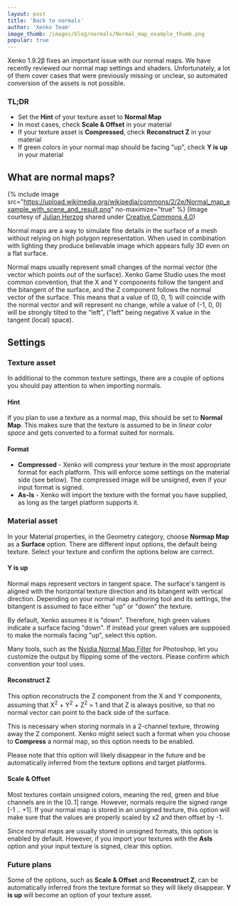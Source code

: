 ```yaml
---
layout: post
title: 'Back to normals'
author: 'Xenko Team'
image_thumb: /images/blog/normals/Normal_map_example_thumb.png
popular: true
---
```


Xenko 1.9.2β fixes an important issue with our normal maps. We have recently reviewed our normal map settings and shaders. Unfortunately, a lot of them cover cases that were previously missing or unclear, so automated conversion of the assets is not possible.

<!--more-->

### TL;DR

- Set the **Hint** of your texture asset to **Normal Map**
- In most cases, check **Scale & Offset** in your material
- If your texture asset is **Compressed**, check **Reconstruct Z** in your material
- If green colors in your normal map should be facing "up", check **Y is up** in your material

## What are normal maps?

{% include image src="https://upload.wikimedia.org/wikipedia/commons/2/2e/Normal_map_example_with_scene_and_result.png" no-maximize="true" %}
(Image courtesy of [Julian Herzog](https://julianherzog.com/) shared under [Creative Commons 4.0](https://creativecommons.org/licenses/by/4.0/deed.en))

Normal maps are a way to simulate fine details in the surface of a mesh without relying on high polygon representation. When used in combination with lighting they produce believable image which appears fully 3D even on a flat surface.

Normal maps usually represent small changes of the normal vector (the vector which points *out* of the surface). Xenko Game Studio uses the most common convention, that the X and Y components follow the tangent and the bitangent of the surface, and the Z component follows the normal vector of the surface. This means that a value of (0, 0, 1) will coincide with the normal vector and will represent no change, while a value of (-1, 0, 0) will be strongly tilted to the "left", ("left" being negative X value in the tangent (local) space). 

## Settings

### Texture asset

In additional to the common texture settings, there are a couple of options you should pay attention to when importing normals.

#### Hint

If you plan to use a texture as a normal map, this should be set to **Normal Map**. This makes sure that the texture is assumed to be in *linear color space* and gets converted to a format suited for normals.

#### Format

- **Compressed** - Xenko will compress your texture in the most appropriate format for each platform. This will enforce some settings on the material side (see below). The compressed image will be unsigned, even if your input format is signed.
- **As-Is** - Xenko will import the texture with the format you have supplied, as long as the target platform supports it.

### Material asset

In your Material properties, in the Geometry category, choose **Normap Map** as a **Surface** option. There are different input options, the default being texture. Select your texture and confirm the options below are correct.

#### Y is up

Normal maps represent vectors in tangent space. The surface's tangent is aligned with the horizontal texture direction and its bitangent with vertical direction. Depending on your normal map authoring tool and its settings, the bitangent is assumed to face either "up" or "down" the texture.

By default, Xenko assumes it is "down". Therefore, high green values indicate a surface facing "down". If instead your green values are supposed to make the normals facing "up", select this option.

Many tools, such as the [Nvidia Normal Map Filter](https://developer.nvidia.com/nvidia-texture-tools-adobe-photoshop) for Photoshop, let you customize the output by flipping some of the vectors. Please confirm which convention your tool uses.

#### Reconstruct Z

This option reconstructs the Z component from the X and Y components, assuming that X<sup>2</sup> + Y<sup>2</sup> + Z<sup>2</sup> = 1 and that Z is always positive, so that no normal vector can point to the back side of the surface.

This is necessary when storing normals in a 2-channel texture, throwing away the Z component.
Xenko might select such a format when you choose to **Compress** a normal map, so this option needs to be enabled.

Please note that this option will likely disappear in the future and be automatically inferred from the texture options and target platforms.

#### Scale & Offset

Most textures contain unsigned colors, meaning the red, green and blue channels are in the [0..1] range. However, normals require the signed range [-1 .. +1]. If your normal map is stored in an unsigned texture, this option will make sure that the values are properly scaled by x2 and then offset by -1.

Since normal maps are usually stored in unsigned formats, this option is enabled by default.
However, if you import your textures with the **AsIs** option and your input texture is signed, clear this option.

### Future plans

Some of the options, such as **Scale & Offset** and **Reconstruct Z**, can be automatically inferred from the texture format so they will likely disappear. **Y is up** will become an option of your texture asset.